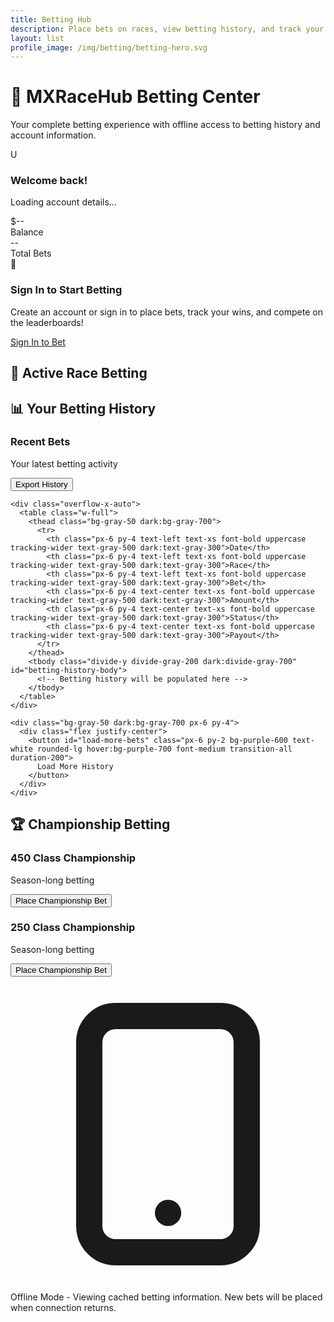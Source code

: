 ```yaml
---
title: Betting Hub
description: Place bets on races, view betting history, and track your wins with offline support
layout: list
profile_image: /img/betting/betting-hero.svg
---
```


# 🎯 MXRaceHub Betting Center

Your complete betting experience with offline access to betting history and account information.

<!-- Account Status Banner -->
<div id="account-status-banner" class="hidden bg-gradient-to-r from-blue-50 to-green-50 dark:from-blue-900/20 dark:to-green-900/20 border border-blue-200 dark:border-blue-800 rounded-xl p-6 my-8 shadow-lg">
  <div class="flex flex-col lg:flex-row lg:items-center lg:justify-between gap-4">
    <div class="flex items-center">
      <div class="w-12 h-12 bg-gradient-to-r from-blue-600 to-green-600 rounded-full flex items-center justify-center text-white font-bold text-lg mr-4" id="user-avatar">
        U
      </div>
      <div>
        <h3 class="text-lg font-bold text-gray-900 dark:text-white" id="welcome-message">Welcome back!</h3>
        <p class="text-gray-600 dark:text-gray-300" id="account-summary">Loading account details...</p>
      </div>
    </div>
    <div class="flex flex-col sm:flex-row gap-3">
      <div class="text-center">
        <div class="text-2xl font-bold text-green-600 dark:text-green-400" id="account-balance">$--</div>
        <div class="text-sm text-gray-500">Balance</div>
      </div>
      <div class="text-center">
        <div class="text-2xl font-bold text-blue-600 dark:text-blue-400" id="total-bets">--</div>
        <div class="text-sm text-gray-500">Total Bets</div>
      </div>
    </div>
  </div>
</div>

<!-- Login Prompt for Non-Authenticated Users -->
<div id="login-prompt" class="bg-gradient-to-r from-yellow-50 to-orange-50 dark:from-yellow-900/20 dark:to-orange-900/20 border border-yellow-200 dark:border-yellow-800 rounded-xl p-6 my-8 shadow-lg text-center">
  <div class="text-4xl mb-4">🔐</div>
  <h3 class="text-xl font-bold text-gray-900 dark:text-white mb-2">Sign In to Start Betting</h3>
  <p class="text-gray-600 dark:text-gray-300 mb-6">Create an account or sign in to place bets, track your wins, and compete on the leaderboards!</p>
  <a href="/api/login" class="inline-block px-8 py-3 bg-gradient-to-r from-blue-600 to-blue-700 text-white rounded-xl hover:from-blue-700 hover:to-blue-800 font-semibold transition-all duration-300 transform hover:scale-105 shadow-lg">
    Sign In to Bet
  </a>
</div>

## 🏁 Active Race Betting

<div id="active-races" class="grid grid-cols-1 lg:grid-cols-2 gap-6 my-8">
  <!-- Active races will be populated here -->
</div>

## 📊 Your Betting History

<div id="betting-history-section" class="hidden">
  <div class="bg-white dark:bg-gray-800 rounded-xl shadow-lg border border-gray-200 dark:border-gray-700 overflow-hidden my-8">
    <div class="bg-gradient-to-r from-purple-600 to-purple-700 p-6 text-white">
      <div class="flex flex-col sm:flex-row sm:items-center sm:justify-between">
        <div>
          <h3 class="text-xl font-bold mb-2">Recent Bets</h3>
          <p class="text-purple-100">Your latest betting activity</p>
        </div>
        <div class="mt-4 sm:mt-0">
          <button id="export-bets" class="px-4 py-2 bg-purple-500 hover:bg-purple-400 text-white rounded-lg transition-colors">
            Export History
          </button>
        </div>
      </div>
    </div>
    
    <div class="overflow-x-auto">
      <table class="w-full">
        <thead class="bg-gray-50 dark:bg-gray-700">
          <tr>
            <th class="px-6 py-4 text-left text-xs font-bold uppercase tracking-wider text-gray-500 dark:text-gray-300">Date</th>
            <th class="px-6 py-4 text-left text-xs font-bold uppercase tracking-wider text-gray-500 dark:text-gray-300">Race</th>
            <th class="px-6 py-4 text-left text-xs font-bold uppercase tracking-wider text-gray-500 dark:text-gray-300">Bet</th>
            <th class="px-6 py-4 text-center text-xs font-bold uppercase tracking-wider text-gray-500 dark:text-gray-300">Amount</th>
            <th class="px-6 py-4 text-center text-xs font-bold uppercase tracking-wider text-gray-500 dark:text-gray-300">Status</th>
            <th class="px-6 py-4 text-center text-xs font-bold uppercase tracking-wider text-gray-500 dark:text-gray-300">Payout</th>
          </tr>
        </thead>
        <tbody class="divide-y divide-gray-200 dark:divide-gray-700" id="betting-history-body">
          <!-- Betting history will be populated here -->
        </tbody>
      </table>
    </div>
    
    <div class="bg-gray-50 dark:bg-gray-700 px-6 py-4">
      <div class="flex justify-center">
        <button id="load-more-bets" class="px-6 py-2 bg-purple-600 text-white rounded-lg hover:bg-purple-700 font-medium transition-all duration-200">
          Load More History
        </button>
      </div>
    </div>
  </div>
</div>

## 🏆 Championship Betting

<div class="grid grid-cols-1 lg:grid-cols-2 gap-6 my-8">
  <!-- 450 Championship Betting -->
  <div class="bg-white dark:bg-gray-800 rounded-xl shadow-lg border border-gray-200 dark:border-gray-700 overflow-hidden">
    <div class="bg-gradient-to-r from-red-600 to-red-700 p-4 text-white">
      <h3 class="font-bold">450 Class Championship</h3>
      <p class="text-red-100 text-sm">Season-long betting</p>
    </div>
    <div class="p-4">
      <div id="championship-450-odds" class="space-y-2">
        <!-- Championship odds will be populated here -->
      </div>
      <button class="w-full mt-4 px-4 py-2 bg-red-600 text-white rounded-lg hover:bg-red-700 font-medium transition-colors" id="bet-450-championship">
        Place Championship Bet
      </button>
    </div>
  </div>
  
  <!-- 250 Championship Betting -->
  <div class="bg-white dark:bg-gray-800 rounded-xl shadow-lg border border-gray-200 dark:border-gray-700 overflow-hidden">
    <div class="bg-gradient-to-r from-blue-600 to-blue-700 p-4 text-white">
      <h3 class="font-bold">250 Class Championship</h3>
      <p class="text-blue-100 text-sm">Season-long betting</p>
    </div>
    <div class="p-4">
      <div id="championship-250-odds" class="space-y-2">
        <!-- Championship odds will be populated here -->
      </div>
      <button class="w-full mt-4 px-4 py-2 bg-blue-600 text-white rounded-lg hover:bg-blue-700 font-medium transition-colors" id="bet-250-championship">
        Place Championship Bet
      </button>
    </div>
  </div>
</div>

<!-- Offline Mode Indicator -->
<div id="offline-betting-notice" class="hidden bg-orange-100 dark:bg-orange-900 border border-orange-200 dark:border-orange-800 rounded-lg p-4 my-6 text-center">
  <div class="flex items-center justify-center text-orange-800 dark:text-orange-200">
    <svg class="w-5 h-5 mr-2" fill="none" stroke="currentColor" viewBox="0 0 24 24">
      <path stroke-linecap="round" stroke-linejoin="round" stroke-width="2" d="M12 18h.01M8 21h8a2 2 0 002-2V5a2 2 0 00-2-2H8a2 2 0 00-2 2v14a2 2 0 002 2z"></path>
    </svg>
    <span class="font-medium">Offline Mode - Viewing cached betting information. New bets will be placed when connection returns.</span>
  </div>
</div>

<!-- Load Offline Manager -->
<script src="/js/offline-manager.js"></script>

<script>
document.addEventListener('DOMContentLoaded', function() {
  initializeBettingPage();
  
  async function initializeBettingPage() {
    try {
      // Check authentication status with offline support
      const accountInfo = await getOfflineData('accountInfo');
      
      if (accountInfo && accountInfo.offline && !isOfflineMode()) {
        showOfflineIndicator();
      }
      
      // Handle authentication state
      if (accountInfo && accountInfo.authenticated && accountInfo.user) {
        showAuthenticatedInterface(accountInfo.user);
        await loadUserBettingData();
      } else {
        showLoginPrompt();
      }
      
      // Load race and championship data
      await loadActiveRaces();
      await loadChampionshipOdds();
      
    } catch (error) {
      console.log('Initializing betting page with offline support...');
      showLoginPrompt();
    }
  }
  
  function showAuthenticatedInterface(user) {
    // Hide login prompt and show account banner
    document.getElementById('login-prompt').classList.add('hidden');
    document.getElementById('account-status-banner').classList.remove('hidden');
    document.getElementById('betting-history-section').classList.remove('hidden');
    
    // Update user info
    const userAvatar = document.getElementById('user-avatar');
    const welcomeMessage = document.getElementById('welcome-message');
    const accountSummary = document.getElementById('account-summary');
    
    if (userAvatar && user.firstName) {
      userAvatar.textContent = user.firstName.charAt(0).toUpperCase();
    }
    
    if (welcomeMessage) {
      welcomeMessage.textContent = `Welcome back, ${user.firstName || 'Rider'}!`;
    }
    
    if (accountSummary) {
      accountSummary.textContent = `Ready to place your bets for the upcoming races`;
    }
  }
  
  function showLoginPrompt() {
    document.getElementById('login-prompt').classList.remove('hidden');
    document.getElementById('account-status-banner').classList.add('hidden');
    document.getElementById('betting-history-section').classList.add('hidden');
  }
  
  async function loadUserBettingData() {
    try {
      const bettingData = await getOfflineData('userBets');
      
      if (bettingData && bettingData.bets) {
        populateBettingHistory(bettingData.bets);
        updateAccountStats(bettingData);
      }
      
    } catch (error) {
      console.log('Loading betting data with offline support...');
    }
  }
  
  async function loadActiveRaces() {
    try {
      const scheduleData = await getOfflineData('schedules');
      
      if (scheduleData && scheduleData.upcomingRaces) {
        populateActiveRaces(scheduleData.upcomingRaces);
      }
      
    } catch (error) {
      console.log('Loading race data...');
    }
  }
  
  async function loadChampionshipOdds() {
    try {
      // This would typically come from a championship odds API
      // For now, we'll use fallback data
      const championshipOdds = {
        "450": [
          { name: "Jett Lawrence", team: "Team Honda HRC", odds: "+180", backing: "67%" },
          { name: "Chase Sexton", team: "Red Bull KTM", odds: "+220", backing: "23%" },
          { name: "Eli Tomac", team: "Yamaha Star Racing", odds: "+350", backing: "8%" }
        ],
        "250": [
          { name: "Haiden Deegan", team: "Yamaha Star Racing", odds: "+140", backing: "74%" },
          { name: "Levi Kitchen", team: "Pro Circuit Kawasaki", odds: "+280", backing: "18%" },
          { name: "Tom Vialle", team: "Red Bull KTM", odds: "+320", backing: "6%" }
        ]
      };
      
      populateChampionshipOdds(championshipOdds);
      
    } catch (error) {
      console.log('Loading championship odds...');
    }
  }
  
  function populateActiveRaces(races) {
    const container = document.getElementById('active-races');
    if (!container) return;
    
    const upcomingRaces = races.filter(race => race.status === 'upcoming').slice(0, 4);
    
    if (upcomingRaces.length === 0) {
      container.innerHTML = `
        <div class="col-span-2 text-center py-8 text-gray-500 dark:text-gray-400">
          No upcoming races available for betting at this time
        </div>
      `;
      return;
    }
    
    container.innerHTML = upcomingRaces.map(race => `
      <div class="bg-white dark:bg-gray-800 rounded-xl shadow-lg border border-gray-200 dark:border-gray-700 overflow-hidden hover:shadow-xl transition-shadow duration-300">
        <div class="bg-gradient-to-r from-green-600 to-blue-600 p-4 text-white">
          <h3 class="font-bold">${race.name}</h3>
          <p class="text-sm opacity-90">${race.date} • ${race.location}</p>
        </div>
        <div class="p-4">
          <div class="space-y-2 mb-4">
            <div class="flex justify-between items-center p-2 bg-gray-50 dark:bg-gray-700 rounded">
              <span class="text-sm">Race Winner</span>
              <span class="font-semibold text-green-600">Best Odds</span>
            </div>
            <div class="flex justify-between items-center p-2 bg-gray-50 dark:bg-gray-700 rounded">
              <span class="text-sm">Podium Finish</span>
              <span class="font-semibold text-blue-600">Live Odds</span>
            </div>
          </div>
          <button class="w-full px-4 py-2 bg-gradient-to-r from-green-600 to-blue-600 text-white rounded-lg hover:from-green-700 hover:to-blue-700 font-medium transition-all duration-200 bet-button" data-race-id="${race.id}">
            Place Bet
          </button>
        </div>
      </div>
    `).join('');
    
    // Add event listeners to bet buttons
    document.querySelectorAll('.bet-button').forEach(button => {
      button.addEventListener('click', function() {
        const raceId = this.dataset.raceId;
        if (isOfflineMode()) {
          showOfflineMessage('Betting requires internet connection');
        } else {
          openBettingModal(raceId);
        }
      });
    });
  }
  
  function populateBettingHistory(bets) {
    const tbody = document.getElementById('betting-history-body');
    if (!tbody) return;
    
    if (bets.length === 0) {
      tbody.innerHTML = `
        <tr>
          <td colspan="6" class="px-6 py-8 text-center text-gray-500 dark:text-gray-400">
            No betting history available. Place your first bet to get started!
          </td>
        </tr>
      `;
      return;
    }
    
    tbody.innerHTML = bets.slice(0, 10).map(bet => {
      const statusColor = bet.status === 'won' ? 'text-green-600' : 
                         bet.status === 'lost' ? 'text-red-600' : 'text-yellow-600';
      const statusBg = bet.status === 'won' ? 'bg-green-100 dark:bg-green-900' : 
                      bet.status === 'lost' ? 'bg-red-100 dark:bg-red-900' : 'bg-yellow-100 dark:bg-yellow-900';
      
      return `
        <tr class="hover:bg-gray-50 dark:hover:bg-gray-750 transition-colors duration-200">
          <td class="px-6 py-4 text-sm text-gray-900 dark:text-white">${new Date(bet.createdAt).toLocaleDateString()}</td>
          <td class="px-6 py-4 text-sm text-gray-900 dark:text-white">${bet.raceName}</td>
          <td class="px-6 py-4 text-sm text-gray-900 dark:text-white">${bet.betType}</td>
          <td class="px-6 py-4 text-center text-sm font-semibold text-gray-900 dark:text-white">$${bet.amount}</td>
          <td class="px-6 py-4 text-center">
            <span class="inline-flex items-center px-2 py-1 rounded-full text-xs font-bold ${statusBg} ${statusColor}">
              ${bet.status.toUpperCase()}
            </span>
          </td>
          <td class="px-6 py-4 text-center text-sm font-bold ${bet.payout > 0 ? 'text-green-600' : 'text-gray-500'}">
            ${bet.payout > 0 ? `+$${bet.payout}` : '--'}
          </td>
        </tr>
      `;
    }).join('');
  }
  
  function populateChampionshipOdds(odds) {
    // Populate 450 class odds
    const odds450 = document.getElementById('championship-450-odds');
    if (odds450) {
      odds450.innerHTML = odds['450'].map(rider => `
        <div class="flex items-center justify-between p-2 bg-gray-50 dark:bg-gray-700 rounded cursor-pointer hover:bg-gray-100 dark:hover:bg-gray-600 transition-colors championship-bet" data-rider="${rider.name}" data-class="450">
          <div>
            <div class="font-semibold text-sm text-gray-900 dark:text-white">${rider.name}</div>
            <div class="text-xs text-gray-500">${rider.team}</div>
          </div>
          <div class="text-right">
            <div class="font-bold text-red-600">${rider.odds}</div>
            <div class="text-xs text-gray-500">${rider.backing}</div>
          </div>
        </div>
      `).join('');
    }
    
    // Populate 250 class odds
    const odds250 = document.getElementById('championship-250-odds');
    if (odds250) {
      odds250.innerHTML = odds['250'].map(rider => `
        <div class="flex items-center justify-between p-2 bg-gray-50 dark:bg-gray-700 rounded cursor-pointer hover:bg-gray-100 dark:hover:bg-gray-600 transition-colors championship-bet" data-rider="${rider.name}" data-class="250">
          <div>
            <div class="font-semibold text-sm text-gray-900 dark:text-white">${rider.name}</div>
            <div class="text-xs text-gray-500">${rider.team}</div>
          </div>
          <div class="text-right">
            <div class="font-bold text-blue-600">${rider.odds}</div>
            <div class="text-xs text-gray-500">${rider.backing}</div>
          </div>
        </div>
      `).join('');
    }
  }
  
  function updateAccountStats(bettingData) {
    // Update account balance and total bets
    const balanceEl = document.getElementById('account-balance');
    const totalBetsEl = document.getElementById('total-bets');
    
    if (balanceEl && bettingData.balance !== undefined) {
      balanceEl.textContent = `$${bettingData.balance}`;
    }
    
    if (totalBetsEl && bettingData.bets) {
      totalBetsEl.textContent = bettingData.bets.length;
    }
  }
  
  function showOfflineIndicator() {
    document.getElementById('offline-betting-notice').classList.remove('hidden');
  }
  
  function showOfflineMessage(message) {
    // Create temporary notification
    const notification = document.createElement('div');
    notification.className = 'fixed top-4 right-4 z-50 bg-orange-600 text-white px-4 py-2 rounded-lg text-sm font-medium';
    notification.textContent = message;
    document.body.appendChild(notification);
    
    setTimeout(() => {
      notification.remove();
    }, 3000);
  }
  
  function openBettingModal(raceId) {
    // This would open your betting modal
    console.log(`Opening betting modal for race ${raceId}`);
  }
  
  // Championship betting handlers
  document.getElementById('bet-450-championship')?.addEventListener('click', () => {
    if (isOfflineMode()) {
      showOfflineMessage('Championship betting requires internet connection');
    } else {
      window.location.href = '/betting/championship/450/';
    }
  });
  
  document.getElementById('bet-250-championship')?.addEventListener('click', () => {
    if (isOfflineMode()) {
      showOfflineMessage('Championship betting requires internet connection');
    } else {
      window.location.href = '/betting/championship/250/';
    }
  });
  
  // Export betting history
  document.getElementById('export-bets')?.addEventListener('click', () => {
    if (isOfflineMode()) {
      showOfflineMessage('Export requires internet connection');
    } else {
      exportBettingHistory();
    }
  });
  
  function exportBettingHistory() {
    // This would export the user's betting history
    console.log('Exporting betting history...');
  }
});
</script>